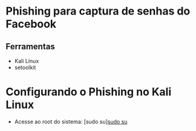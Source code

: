 # Phishing para captura de senhas do Facebook

## Ferramentas
* Kali Linux
* setoolkit

# Configurando o Phishing no Kali Linux
* Acesse ao root do sistema: [sudo su][sudo su](url)
